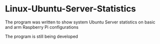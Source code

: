 # Linux-Ubuntu-Server-Statistics


The program was written to show system Ubuntu Server statistics on basic and arm Raspberry Pi configurations



The program is still being developed
